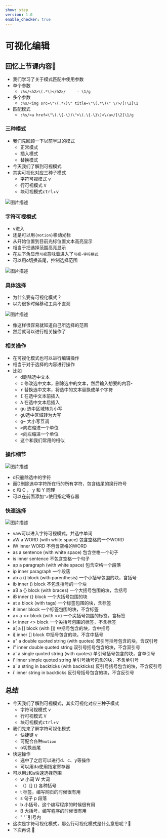 ```yaml
---
show: step
version: 1.0
enable_checker: true
---
```


# 可视化编辑

## 回忆上节课内容🤔
- 我们学习了关于模式匹配中使用参数
- 单个参数
	- `:%s/<h2>\(.*\)</h2>/		- \1/g`
- 多个参数
	- `:%s/<img src=\"\(.*\)\" title=\"\(.*\)\" \/>/[!\2]\1`
- 匹配模式
	- `:%s/<a href=\"\(.\{-\})\">\(.\{-\}\)<\/a>/[\2]\1/g`

### 三种模式

- 我们先回顾一下以前学过的模式
	- 正常模式
	- 插入模式
	- 替换模式
- 今天我们了解到可视模式
- 其实可视化对应三种子模式
	- 字符可视模式 <kbd>v</kbd>
	- 行可视模式 <kbd>V</kbd>
	- 块可视模式<kbd>ctrl</kbd>+<kbd>v</kbd>

![图片描述](https://doc.shiyanlou.com/courses/uid1190679-20210202-1612273747706)

### 字符可视模式

-  <kbd>v</kbd>进入
-  还是可以用`{motion}`移动光标
-  从开始位置到目前光标位置文本高亮显示
-  相当于把选择范围高亮显示
-  在左下角显示`可视`意味着进入了`可视-字符模式`
-  可以用<kbd>o</kbd>切换首尾，控制选择范围


![图片描述](https://doc.shiyanlou.com/courses/uid1190679-20210203-1612313769529)

### 具体选择

- 为什么要有可视化模式？
- 以为很多时候移动工具不直观

![图片描述](https://doc.shiyanlou.com/courses/uid1190679-20210706-1625536905484)

- 像这样很容易就知道自己所选择的范围
- 然后就可以进行相关操作了

### 相关操作

- 在可视化模式也可以进行编辑操作
- 相当于对于选择的内容进行操作
- 比如
	- <kbd>d</kbd>删除选中文本
	- <kbd>c</kbd> 修改选中文本，删除选中的文本，然后输入想要的内容-
	- <kbd>r</kbd> 替换选中文本，将选中的文本替换成单个字符
	- <kbd>I</kbd> 在选中文本前插入
	- <kbd>A</kbd> 在选中文本后插入
	- <kbd>g</kbd><kbd>u</kbd> 选中区域转为小写
	- <kbd>g</kbd><kbd>U</kbd>选中区域转为大写
	- <kbd>g</kbd><kbd>~</kbd> 大小写互调
	- <kbd>></kbd>向右缩进一个单位
	- <kbd><</kbd>向左缩进一个单位
	- 这个和我们常用的相似
	

### 操作细节

![图片描述](https://doc.shiyanlou.com/courses/uid1190679-20210203-1612314199991)

- d只删除选中的字符
- 而D删除选中字符所在行的所有字符，包含结尾的换行符号
- c 和 C ， y 和 Y 同理
- 可以在前面添加`"a`使用指定寄存器

### 快速选择

![图片描述](https://doc.shiyanlou.com/courses/uid1190679-20210203-1612314500123)

- vaw可以进入字符可视模式，并选中单词
-	aW	a WORD (with white space)	包含空格的一个WORD		
-	iW	inner WORD					不包含空格的WORD
-	as	a sentence (with white space)			包含空格一个句子
-	is	inner sentence							不包含空格一个句子
-	ap	a paragraph (with white space)		包含空格一个段落
-	ip	inner paragraph				一个段落
-	ab	a () block (with parenthesis)	一个小括号包围的块，含括号
-	ib	inner () block					不包含括号的一个块
-	aB	a {} block (with braces)		一个大括号包围的块，含括号
-	iB	inner {} block					一个大括号包围的块
-	at	a <tag> </tag> block (with tags)	一个标签包围的块，含标签
-	it	inner <tag> </tag> block			一个标签包围的块，不含标签
-	a<	a <> block (with <>)				一个尖括号包围的标签，含标签
-	i<	inner <> block			一个尖括号包围的标签，不含标签
-	a[	a [] block (with [])				中括号包含的块，含中括号
-	i[	inner [] block					中括号包含的块，不含中括号
-	a"	a double quoted string (with quotes)		双引号括号包含的块，含双引号
-	i"	inner double quoted string	双引号括号包含的块，不含双引号
-	a'	a single quoted string (with quotes)		单引号括号包含的块，含单引号
-	i'	inner simple quoted string		单引号括号包含的块，不含单引号
-	a`	a string in backticks (with backticks) 反引号括号包含的块，不含反引号
-	i`	inner string in backticks			反引号括号包含的块，不含反引号


## 总结
- 今天我们了解到可视模式，其实可视化对应三种子模式
	- 字符可视模式 <kbd>v</kbd>
	- 行可视模式 <kbd>V</kbd>
	- 块可视模式<kbd>ctrl</kbd>+<kbd>v</kbd>
- 我们先来了解字符可视化模式
	- 快捷键 <kbd>v</kbd>
	- 可配合各种`motion`
	- <kbd>o</kbd>切换首尾
- 快速操作
	- 选中了之后可以进行<kbd>d</kbd>、<kbd>c</kbd>、<kbd>y</kbd>等操作
	- 可以用<kbd>d</kbd><kbd>a</kbd>使用指定寄存器
- 可以用`i`和`a`快速选择范围
	- w 小词 W 大词
	- （）[] {} 各种括号
	- t 标签，编写网页的时候很有用
	- s 句子 p 段落
	- b 小括号，这个编写程序的时候很有用
	- B 大括号，编写程序的时候很有用
	- " ' `引号内 
- 这次是字符可视化模式，那么行可视化模式是什么意思呢？🤔
- 下次再说 👋






